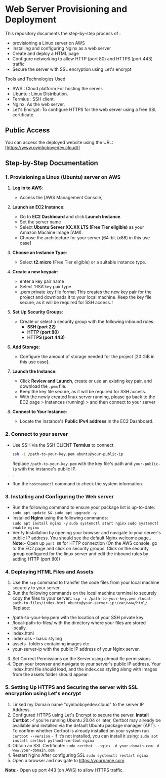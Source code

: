 # Web Server Provisioning and Deployment  

This repository documents the step-by-step process of :
- provisioning a Linux server on AWS
- Installing and configuring Nginx as a web server
- Create and deploy a HTML page
- Configure networking to allow HTTP (port 80) and HTTPS (port 443) traffic 
- Secure the server with SSL encryption using Let's encrypt

Tools and Technologies Used
- AWS : Cloud platform For hosting the server.
- Ubuntu : Linux Distribution.
- Termius : SSH client.
- Nginx: As the web server.
- Let's Encrypt: To configure HTTPS for the web server using a free SSL certificate.


## Public Access  
You can access the deployed website using the URL:  
[https://www.oyinboboyedev.cloud/] 

## Step-by-Step Documentation  

### 1. Provisioning a Linux (Ubuntu) server on AWS  
1. **Log in to AWS**:  
   - Access the [AWS Management Console]

2. **Launch an EC2 Instance**:  
   - Go to **EC2 Dashboard** and click **Launch Instance**. 
   - Set the server name 
   - Select **Ubuntu Server XX.XX LTS (Free Tier eligible)** as your Amazon Machine Image (AMI).
   - Choose the architecture for your server [64-bit (x86) in this use case]  

3. **Choose an Instance Type**:  
   - Select **t2.micro** (Free Tier eligible) or a suitable instance type.  

4. **Create a new keypair**:  
   - enter a key pair name
   - Select 'RSA'key pair type
   - .pem private key file format
This creates the new key pair for the project and downloads it to your local machine. Keep the key file secure, as it will be required for SSH access. !   

5. **Set Up Security Groups**:  
   - Create or select a security group with the following inbound rules:  
     - **SSH (port 22)**
     - **HTTP (port 80)**  
     - **HTTPS (port 443)**   

6. **Add Storage**:  
   - Configure the amount of storage needed for the project [20 GiB in this use case]. 

7. **Launch the Instance**:  
   - Click **Review and Launch**, create or use an existing key pair, and download the `.pem` file.  
   - Keep the key file secure, as it will be required for SSH access.
   - With the newly created linux server running, please go back to the EC2 page > Instances (running) > and then connect to your server  

8. **Connect to Your Instance**:  
   - Locate the instance's **Public IPv4 address** in the EC2 Dashboard.  
   

### 2. Connect to your server  
- Use SSH via the SSH CLIENT **Termius** to connect:  

     ```bash
     ssh -i /path-to-your-key.pem ubuntu@your-public-ip
     ```  

     Replace `/path-to-your-key.pem` with the key file's path and `your-public-ip` with the instance's public IP.  
.
- Run the `hostnamectl` command to check the system information.


### 3. Installing and Configuring the Web server
 - Run the following command to ensure your package list is up-to-date:  
   `sudo apt update && sudo apt upgrade -y` 
 - Installed **Nginx** using the following commands:  
  `sudo apt install nginx -y`
  `sudo systemctl start nginx`
  `sudo systemctl enable nginx`
 - Verify Installation by opening your browser and navigate to your server's public IP address. You should see the default Nginx welcome page..
 **Note**:- Open up `port 80` for HTTP connection (On the AWS console, go to the EC2 page and click on security groups. Click on the security group configured for the linux server and edit the inbound rules by adding HTTP (port 80))

### 4. Deploying HTML Files and Assets
 1. Use the `scp` command to transfer the code files from your local machine securely to your server
 2. Run the following commands on the local machine terminal to securely copy the files to your server::
   `scp -i /path-to-your-key.pem /local-path-to-files/index.html ubuntu@your-server-ip:/var/www/html/`
  Replace:
   - /path-to-your-key.pem with the location of your SSH private key.
   - /local-path-to-files/ with the directory where your files are stored locally.
   - index.html
   - index.css - basic styling
   - assets- folders containing images etc
   - your-server-ip with the public IP address of your Nginx server.
 3. Set Correct Permissions on the Server using chmod fle permissions
 4. Open your browser and navigate to your server's public IP address. Your index.html file should load, and the index.css styling along with images from the assets folder should appear.

### 5. Setting Up HTTPS and Securing the server with SSL encryption using Let's encrypt
 1.  Linked my Domain name "oyinboboyedev.cloud" to the server IP Address.
 2.  Configured HTTPS using Let's Encrypt to secure the server.
    **Install Certbot** :-f you're running Ubuntu 20.04 or later, Certbot may already be available and installed via the default Ubuntu package manager (APT).
    - To confirm whether Certbot is already installed on your system run `certbot --version`
    - If it’s not installed, you can install it using: `sudo apt install certbot python3-certbot-nginx`
 3. Obtain an SSL Certificate:
   `sudo certbot --nginx -d your-domain.com -d www.your-domain.com`
 4. Restart Nginx After configuring SSL
    `sudo systemctl restart nginx`
 5. Open a browser and navigate to https://yourname.com.

**Note**:-  Open up port 443 (on AWS) to allow HTTPS traffic.



